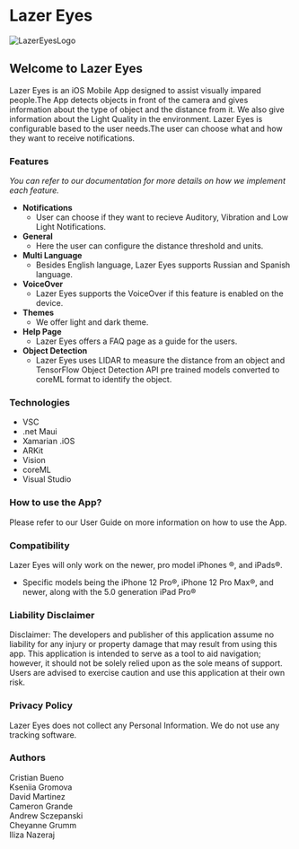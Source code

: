 # Lazer Eyes

![LazerEyesLogo](https://user-images.githubusercontent.com/81730723/192159448-0edf86b1-a653-411a-b03f-71a448ff5849.png)
## __Welcome to Lazer Eyes__
Lazer Eyes is an iOS Mobile App designed to assist visually impared people.The App detects objects in front of the camera 
and gives information about the type of object and the distance from it. We also give information about the Light Quality in the environment.
Lazer Eyes is configurable based to the user needs.The user can choose what and how they want to receive notifications.

### __Features__
*You can refer to our documentation for more details on how we implement each feature.*
* __Notifications__
	* User can choose if they want to recieve Auditory, Vibration and Low Light Notifications.
* __General__
	* Here the user can configure the distance threshold and units.
* __Multi Language__
	* Besides English language, Lazer Eyes supports Russian and Spanish language.
* __VoiceOver__
	* Lazer Eyes supports the VoiceOver if this feature is enabled on the device.
* __Themes__
	* We offer light and dark theme.
* __Help Page__
	* Lazer Eyes offers a FAQ page as a guide for the users.
* __Object Detection__
	* Lazer Eyes uses LIDAR to measure the distance from an object and TensorFlow Object Detection API pre trained models converted to coreML format to identify the object.

### __Technologies__
* VSC
* .net Maui
* Xamarian .iOS
* ARKit 
* Vision
* coreML
* Visual Studio

### __How to use the App?__
Please refer to our User Guide on more information on how to use the App. 

### __Compatibility__
Lazer Eyes will only work on the newer, pro model iPhones &reg;, and iPads&reg;.  
* Specific models being the iPhone 12 Pro&reg;, iPhone 12 Pro Max&reg;, and newer, along with the 5.0 generation iPad Pro&reg;

### __Liability Disclaimer__
Disclaimer: The developers and publisher of this application assume no liability for any injury or property damage that may result from using this app. This application is intended to serve as a tool to aid navigation; however, it should not be solely relied upon as the sole means of support. Users are advised to exercise caution and use this application at their own risk.

### __Privacy Policy__
Lazer Eyes does not collect any Personal Information. We do not use any tracking software.

### __Authors__
Cristian Bueno\
Kseniia Gromova\
David Martinez\
Cameron Grande\
Andrew Sczepanski\
Cheyanne Grumm\
Iliza Nazeraj


          
